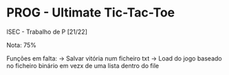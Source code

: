 # PROG - Ultimate Tic-Tac-Toe
ISEC - Trabalho de P [21/22] 

Nota: 75%

Funções em falta:
 → Salvar vitória num ficheiro txt
 → Load do jogo baseado no ficheiro binário em vezx de uma lista dentro do file
